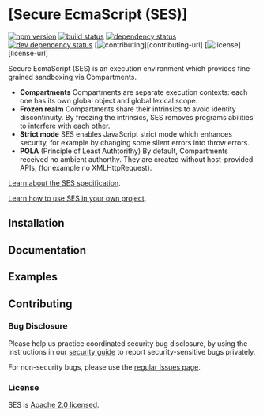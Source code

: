 # [Secure EcmaScript (SES)]
[![npm version][npm-svg]][npm-url]
[![build status][circleci-svg]][circleci-url]
[![dependency status][deps-svg]][deps-url]
[![dev dependency status][dev-deps-svg]][dev-deps-url]
[![contributing][contributing-svg]][contributing-url]
[![license][license-image]][license-url]

Secure EcmaScript (SES) is an execution environment which provides fine-grained sandboxing via Compartments.

* **Compartments** Compartments are separate execution contexts: each one has its own global object and global lexical scope.
* **Frozen realm** Compartments share their intrinsics to avoid identity discontinuity. By freezing the intrinsics, SES removes programs abilities to interfere with each other.
* **Strict mode** SES enables JavaScript strict mode which enhances security, for example by changing some silent errors into throw errors.
* **POLA** (Principle of Least Authtorithy) By default, Compartments received no ambient authorthy. They are created without host-provided APIs, (for example no XMLHttpRequest).

[Learn about the SES specification](https://github.com/tc39/proposal-ses).

[Learn how to use SES in your own project](https://ses-secure-ecmascript.readthedocs.io/en/latest).

## Installation

## Documentation

## Examples

## Contributing

### Bug Disclosure

Please help us practice coordinated security bug disclosure, by using the instructions in our [security guide](./SECURITY.md) to report security-sensitive bugs privately.

For non-security bugs, please use the [regular Issues
page](https://github.com/Agoric/SES/issues).

### License

SES is [Apache 2.0 licensed](./LICENSE).

[npm-svg]: https://img.shields.io/npm/v/ses.svg?style=flat
[npm-url]: https://www.npmjs.com/package/ses
[circleci-svg]: https://circleci.com/gh/Agoric/ses.svg?style=svg
[circleci-url]: https://circleci.com/gh/Agoric/ses
[deps-svg]: https://david-dm.org/Agoric/ses.svg
[deps-url]: https://david-dm.org/Agoric/ses
[dev-deps-svg]: https://david-dm.org/Agoric/ses/dev-status.svg
[dev-deps-url]: https://david-dm.org/Agoric/ses?type=dev
[contributing-svg]: https://img.shields.io/badge/PRs-welcome-brightgreen.svg
[license-image]: https://img.shields.io/badge/License-Apache%202.0-blue.svg
